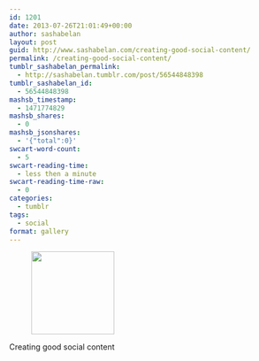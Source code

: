 ```yaml
---
id: 1201
date: 2013-07-26T21:01:49+00:00
author: sashabelan
layout: post
guid: http://www.sashabelan.com/creating-good-social-content/
permalink: /creating-good-social-content/
tumblr_sashabelan_permalink:
  - http://sashabelan.tumblr.com/post/56544848398
tumblr_sashabelan_id:
  - 56544848398
mashsb_timestamp:
  - 1471774829
mashsb_shares:
  - 0
mashsb_jsonshares:
  - '{"total":0}'
swcart-word-count:
  - 5
swcart-reading-time:
  - less then a minute
swcart-reading-time-raw:
  - 0
categories:
  - tumblr
tags:
  - social
format: gallery
---
```

<div id='gallery-517' class='gallery galleryid-1201 gallery-columns-3 gallery-size-thumbnail'>
  <figure class='gallery-item'> 
  
  <div class='gallery-icon portrait'>
    <a href='http://www.sashabelan.ru/creating-good-social-content/attachment/1202/'><img width="150" height="150" src="http://www.sashabelan.ru/wp-content/uploads/2013/07/tumblr_mqkaf1fnbq1qarj97o1_1280-150x150.jpg" class="attachment-thumbnail size-thumbnail" alt="" /></a>
  </div></figure>
</div>

Creating good social content